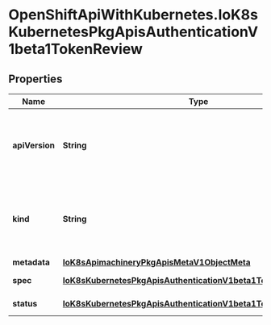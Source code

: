 # OpenShiftApiWithKubernetes.IoK8sKubernetesPkgApisAuthenticationV1beta1TokenReview

## Properties
Name | Type | Description | Notes
------------ | ------------- | ------------- | -------------
**apiVersion** | **String** | APIVersion defines the versioned schema of this representation of an object. Servers should convert recognized schemas to the latest internal value, and may reject unrecognized values. More info: http://releases.k8s.io/HEAD/docs/devel/api-conventions.md#resources | [optional] 
**kind** | **String** | Kind is a string value representing the REST resource this object represents. Servers may infer this from the endpoint the client submits requests to. Cannot be updated. In CamelCase. More info: http://releases.k8s.io/HEAD/docs/devel/api-conventions.md#types-kinds | [optional] 
**metadata** | [**IoK8sApimachineryPkgApisMetaV1ObjectMeta**](IoK8sApimachineryPkgApisMetaV1ObjectMeta.md) |  | [optional] 
**spec** | [**IoK8sKubernetesPkgApisAuthenticationV1beta1TokenReviewSpec**](IoK8sKubernetesPkgApisAuthenticationV1beta1TokenReviewSpec.md) | Spec holds information about the request being evaluated | 
**status** | [**IoK8sKubernetesPkgApisAuthenticationV1beta1TokenReviewStatus**](IoK8sKubernetesPkgApisAuthenticationV1beta1TokenReviewStatus.md) | Status is filled in by the server and indicates whether the request can be authenticated. | [optional] 


